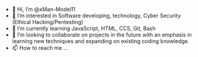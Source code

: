 - 👋 Hi, I’m @xMan-Model11
- 👀 I’m interested in Software developing, technology, Cyber Security (Ethical Hacking/Pentesting)
- 🌱 I’m currently learning JavaScript, HTML, CCS, Git, Bash
- 💞️ I’m looking to collaborate on projects in the future with an emphasis in learning new techniques and expanding on existing coding knowledge.
- 📫 How to reach me ...

<!---
xMan-Model11/xMan-Model11 is a ✨ special ✨ repository because its `README.md` (this file) appears on your GitHub profile.
You can click the Preview link to take a look at your changes.
--->
